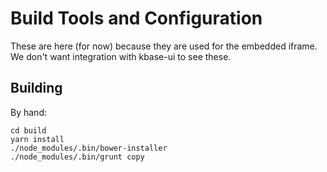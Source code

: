 # Build Tools and Configuration

These are here (for now) because they are used for the embedded iframe. We don't want integration with kbase-ui to see these.

## Building

By hand:

```
cd build
yarn install
./node_modules/.bin/bower-installer
./node_modules/.bin/grunt copy
```
